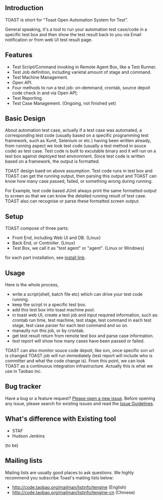 ## Introduction

TOAST is short for "Toast Open Automation System for Test". 

General speaking, it's a tool to run your automation test case/code in a specific test box and then show the test result back to you via Email notification or from web UI test result page.

## Features

* Test Script/Command invoking in Remote Agent Box, like a Test Runner.
* Test Job definition, including varietal amount of stage and command.
* Test Machine Management.
* Open API.
* Four methods to run a test job: on-demmand, crontab, source depoit code check in and via Open API;
* Test Reporting.
* Test Case Management. (Ongoing, not finished yet)


## Basic Design  

About automation test case, actually if a test case was automated, a corresponding test code (usually based on a specific programming test framework, such as Xunit, Selenium or etc.) having been written already, from running aspect we look test code (usually a test method in souce code) as test case. Test code is built to excutable binary and it will run on a test box against deployed test environment. Since test code is written based on a framework, the output is formatted. 

TOAST design baed on above assumption. Test code runs in test box and TOAST can get the running output, then parsing this output and TOAST can know how many case passed, failed, or something wrong during running.

For Example, test code based JUnit always print the same formatted output to screen so that we can know the detailed running result of test case. TOAST also can recognise or parse these formatted screen output. 


## Setup 

TOAST compose of three parts:
  * Front End, including Web UI and DB. {Linux}
  * Back End, or Controller. {Linux}
  * Test Box, we call it as "test agent" or "agent". {Linux or Windows}

for each part installation, see [install link](http://github.com/taobao/toast/install).


## Usage

Here is the whole process,
  * write a script(shell, batch file etc) which can drive your test code running. 
  * keep the scirpt in a specific test box.
  * add this test box into toast machine pool.
  * in toast web UI, create a test job and input required information, such as: crontab run time, test machine, test stage, test command in each test stage, test case parser for each test command and so on.
  * manaully run this job, or by crontab.
  * get test result return from remote test box and parse case information.
  * test report will show how many cases have been passed or failed.


TOAST can also monitor souce code depoit, like svn, once specific svn url is changed TOAST job will run immediately (test report will include who is committer and what the code change is). From this point, we can look TOAST as a continuous integration infrastructure. Actually this is what we use in Taobao inc.


## Bug tracker

Have a bug or a feature request? [Please open a new issue](https://github.com/taobao/toast/issues). Before opening any issue, please search for existing issues and read the [Issue Guidelines](https://github.com/taobao/toast/issue-guidelines).


## What's difference with Existing tool
  * STAF
  * Hudson Jenkins

(to be)

## Mailing lists
Mailing lists are usually good places to ask questions. We highly recommend you subscribe Toast's mailing lists below:
  * http://code.taobao.org/mailman/listinfo/tengine (English) 
  * http://code.taobao.org/mailman/listinfo/tengine-cn (Chinese)
